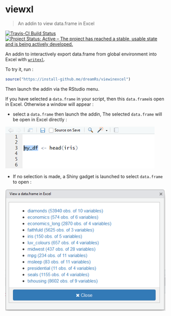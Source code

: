 # viewxl

> An addin to view data.frame in Excel


[![Travis-CI Build Status](https://travis-ci.org/dreamRs/viewinexcel.svg?branch=master)](https://travis-ci.org/dreamRs/viewinexcel)
[![Project Status: Active – The project has reached a stable, usable state and is being actively developed.](http://www.repostatus.org/badges/latest/active.svg)](http://www.repostatus.org/#active)


An addin to interactively export data.frame from global environment into Excel with [`writexl`](https://github.com/ropensci/writexl).

To try it, run : 

```r
source("https://install-github.me/dreamRs/viewinexcel")
```

Then launch the addin via the RStudio menu.

If you have selected a `data.frame` in your script, then this `data.frame`is open in Excel. Otherwise a window will appear :



* select a `data.frame` then launch the addin, The selected `data.frame` will be open in Excel directly :

![](screenshots/selection_df.png)




* If no selection is made, a Shiny gadget is launched to select `data.frame` to open :

![](screenshots/addin.png)



